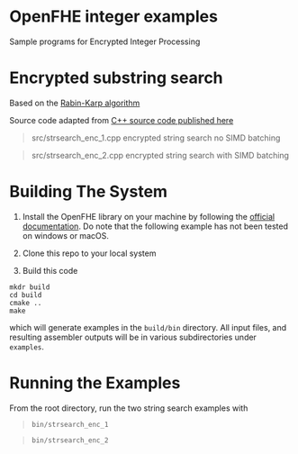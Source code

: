
# OpenFHE integer examples

Sample programs for Encrypted Integer Processing

# Encrypted substring search

Based on the [Rabin-Karp algorithm](https://en.wikipedia.org/wiki/Rabin–Karp_algorithm)

Source code adapted from [C++ source code published here](https://www.sanfoundry.com/cpp-program-implement-rabin-karp-method-for-string-matching/)

> src/strsearch_enc_1.cpp encrypted string search no SIMD batching

> src/strsearch_enc_2.cpp encrypted string search with SIMD batching

# Building The System

1) Install the OpenFHE library on your machine by following the [official documentation](https://openfhe-development.readthedocs.io/en/latest/sphinx_rsts/intro/installation/installation.html). Do note that the following example has not been tested on windows or macOS.

2) Clone this repo to your local system

3) Build this code

```
mkdr build
cd build 
cmake ..
make 
```

which will generate examples in the `build/bin` directory. All input files, and resulting assembler outputs will be in various subdirectories under `examples`.
		
# Running the Examples

From the root directory, run the two string search examples with 

> `bin/strsearch_enc_1`

> `bin/strsearch_enc_2`
